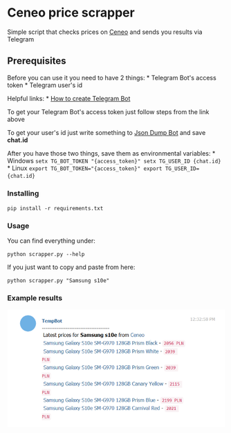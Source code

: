 # Ceneo price scrapper

Simple script that checks prices on [Ceneo](https://ceneo.pl) and sends you results via Telegram

## Prerequisites

Before you can use it you need to have 2 things:
	* Telegram Bot's access token
	* Telegram user's id

Helpful links:
	* [How to create Telegram Bot](https://core.telegram.org/bots#6-botfather)

To get your Telegram Bot's access token just follow steps from the link above 

To get your user's id just write something to [Json Dump Bot](https://web.telegram.org/#/im?p=@JsonDumpBot) and save **chat.id**

After you have those two things, save them as environmental variables:
	* Windows
	```
	setx TG_BOT_TOKEN "{access_token}"
	setx TG_USER_ID {chat.id}
	```
	* Linux
	```
	export TG_BOT_TOKEN="{access_token}"
	export TG_USER_ID={chat.id}
	```
	
### Installing

```
pip install -r requirements.txt
```

### Usage

You can find everything under:

```
python scrapper.py --help
```

If you just want to copy and paste from here:

```
python scrapper.py "Samsung s10e"
```

### Example results
![Telegram view](telegram_view.png)
